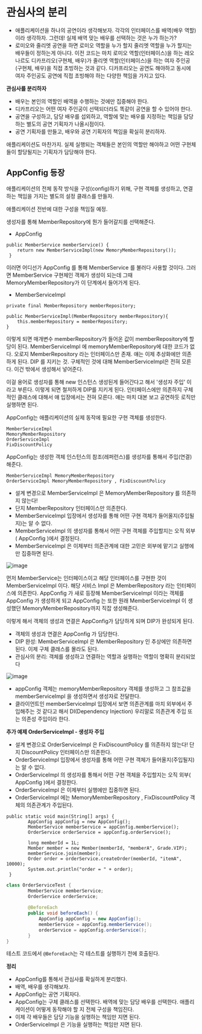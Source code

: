 # 관심사의 분리
- 애플리케이션을 하나의 공연이라 생각해보자. 각각의 인터페이스를 배역(배우 역할)이라 생각하자. 그런데! 실제
배역 맞는 배우를 선택하는 것은 누가 하는가?
- 로미오와 줄리엣 공연을 하면 로미오 역할을 누가 할지 줄리엣 역할을 누가 할지는 배우들이 정하는게 아니다. 
이전 코드는 마치 로미오 역할(인터페이스)을 하는 레오나르도 디카프리오(구현체, 배우)가 줄리엣 역할(인터페이스)을 하는 여자 주인공(구현체, 배우)을 직접 초빙하는 것과 같다. 
디카프리오는 공연도 해야하고 동시에 여자 주인공도 공연에 직접 초빙해야 하는 다양한 책임을 가지고 있다.

**관심사를 분리하자**
- 배우는 본인의 역할인 배역을 수행하는 것에만 집중해야 한다.
- 디카프리오는 어떤 여자 주인공이 선택되더라도 똑같이 공연을 할 수 있어야 한다.
- 공연을 구성하고, 담당 배우를 섭외하고, 역할에 맞는 배우를 지정하는 책임을 담당하는 별도의 공연 기획자가 나올시점이다.
- 공연 기획자를 만들고, 배우와 공연 기획자의 책임을 확실히 분리하자.

애플리케이션도 마찬가지. 실제 실행되는 객체들은 본인의 역할만 해야하고 어떤 구현체들이 할당될지는 기획자가 담당해야 한다.

## AppConfig 등장
애플리케이션의 전체 동작 방식을 구성(config)하기 위해, 구현 객체를 생성하고, 연결하는 책임을 가지는 별도의 설정 클래스를 만들자.

애플리케이션 전반에 대한 구성을 책임질 예정.

생성자를 통해 MemberRepository에 뭔가 들어갈지를 선택해준다.

- AppConfig
```
public MemberService memberService() {
    return new MemberServiceImpl(new MemoryMemberRepository());
 }
```
이러면 어디선가 AppConfig 를 통해 MemberService 를 불러다 사용할 것이다.
그러면 MemberService 구현체인 객체가 생성이 되는데 그때 MemoryMemberRepository가 이 단계에서 들어가게 된다.

- MemberServiceImpl
```
private final MemberRepository memberRepository;

public MemberServiceImpl(MemberRepository memberRepository){
    this.memberRepository = memberRepository;
}
```

이렇게 되면 매개변수 memberRepository가 들어온 값이 memberRepository에 할당이 된다.
MemberServiceImpl 에 memoryMemberRepository에 대한 코드가 없다.
오로지 MemberRepository 라는 인터페이스만 존재. 얘는 이제 추상화에만 의존하게 된다. DIP 를 지키는 것.
구체적인 것에 대해 MemberServiceImpl은 전혀 모른다. 이건 밖에서 생성해서 넣어준다.

이걸 용어로 생성자를 통해 new 인스턴스 생성된게 들어간다고 해서 '생성자 주입' 이라고 부른다.
이렇게 되면 철저하게 DIP를 지키게 된다. 인터페이스에만 의존하지 구체적인 클래스에 대해서 얘 입장에서는 전혀 모른다.
얘는 마치 대본 보고 공연하듯 로직만 실행하면 된다. 

AppConfig는 애플리케이션의 실제 동작에 필요한 구현 객체를 생성한다.

```agsl
MemberServiceImpl
MemoryMemberRepository
OrderServiceImpl
FixDiscountPolicy
```

AppConfig는 생성한 객체 인스턴스의 참조(레퍼런스)를 생성자를 통해서 주입(연결)해준다.
```agsl
MemberServiceImpl MemoryMemberRepository
OrderServiceImpl MemoryMemberRepository , FixDiscountPolicy
```


- 설계 변경으로 MemberServiceImpl 은 MemoryMemberRepository 를 의존하지 않는다!
- 단지 MemberRepository 인터페이스만 의존한다.
- MemberServiceImpl 입장에서 생성자를 통해 어떤 구현 객체가 들어올지(주입될지)는 알 수 없다.
- MemberServiceImpl 의 생성자를 통해서 어떤 구현 객체를 주입할지는 오직 외부( AppConfig )에서 결정된다.
- MemberServiceImpl 은 이제부터 의존관계에 대한 고민은 외부에 맡기고 실행에만 집중하면 된다.

![image](https://github.com/al1kite/spring-wiki/assets/102217402/16546448-6698-4d5c-9c4b-1c6af9edd68a)

먼저 MemberService는 인터페이스이고 해당 인터페이스를 구현한 것이 MemberServiceImpl 이다. 해당 서비스 Impl 은 
MemberRepository 라는 인터페이스에 의존한다. AppConfig 가 새로 등장해 MemberServiceImpl 이라는 객체를 AppConfig 가 
생성하게 되고 AppConfig 는 또한 원래 MemberServiceImpl 이 생성했던 MemoryMemberRepository까지 직잡 생성해준다.

이렇게 해서 객체의 생성과 연결은 AppConfig가 담당하게 되며 DIP가 완성되게 된다.

- 객체의 생성과 연결은 AppConfig 가 담당한다.
- DIP 완성: MemberServiceImpl 은 MemberRepository 인 추상에만 의존하면 된다. 이제 구체 클래스를 몰라도 된다.
- 관심사의 분리: 객체를 생성하고 연결하는 역할과 실행하는 역할이 명확히 분리되었다

![image](https://github.com/al1kite/spring-wiki/assets/102217402/0c1b8e5a-c53d-4b34-895c-aa3d3b7e1202)

- appConfig 객체는 memoryMemberRepository 객체를 생성하고 그 참조값을 memberServiceImpl 을
생성하면서 생성자로 전달한다.
- 클라이언트인 memberServiceImpl 입장에서 보면 의존관계를 마치 외부에서 주입해주는 것 같다고 해서
DI(Dependency Injection) 우리말로 의존관계 주입 또는 의존성 주입이라 한다.

**추가 예제 OrderServiceImpl - 생성자 주입** 

- 설계 변경으로 OrderServiceImpl 은 FixDiscountPolicy 를 의존하지 않는다!
단지 DiscountPolicy 인터페이스만 의존한다.
- OrderServiceImpl 입장에서 생성자를 통해 어떤 구현 객체가 들어올지(주입될지)는 알 수 없다.
- OrderServiceImpl 의 생성자를 통해서 어떤 구현 객체을 주입할지는 오직 외부( AppConfig )에서 결정한다.
- OrderServiceImpl 은 이제부터 실행에만 집중하면 된다.
- OrderServiceImpl 에는 MemoryMemberRepository , FixDiscountPolicy 객체의 의존관계가 주입된다.

```
public static void main(String[] args) {
        AppConfig appConfig = new AppConfig();
        MemberService memberService = appConfig.memberService();
        OrderService orderService = appConfig.orderService();
        
        long memberId = 1L;
        Member member = new Member(memberId, "memberA", Grade.VIP);
        memberService.join(member);
        Order order = orderService.createOrder(memberId, "itemA", 10000);
        System.out.println("order = " + order);
 }

```
```java
class OrderServiceTest {
        MemberService memberService;
        OrderService orderService;
        
        @BeforeEach
        public void beforeEach() {
            AppConfig appConfig = new AppConfig();
            memberService = appConfig.memberService();
            orderService = appConfig.orderService();
        }
}
```
테스트 코드에서 `@BeforeEach`는 각 테스트를 실행하기 전에 호출된다.

**정리**
- AppConfig를 통해서 관심사를 확실하게 분리했다.     
- 배역, 배우를 생각해보자.
- AppConfig는 공연 기획자다.
- AppConfig는 구체 클래스를 선택한다. 배역에 맞는 담당 배우를 선택한다. 애플리케이션이 어떻게 동작해야 할 지 전체 구성을 책임진다.
- 이제 각 배우들은 담당 기능을 실행하는 책임만 지면 된다.
- OrderServiceImpl 은 기능을 실행하는 책임만 지면 된다.

